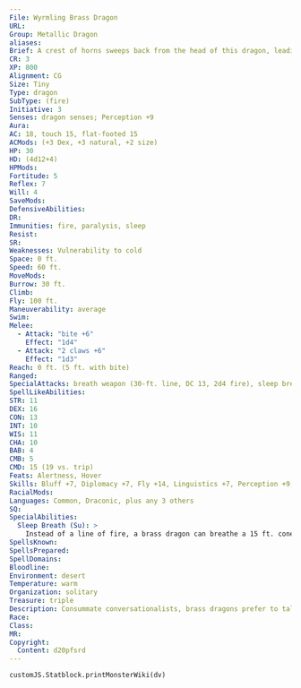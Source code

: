 ```yaml
---
File: Wyrmling Brass Dragon
URL: 
Group: Metallic Dragon
aliases: 
Brief: A crest of horns sweeps back from the head of this dragon, leading to a long neck and serpentine brass body.
CR: 3
XP: 800
Alignment: CG
Size: Tiny
Type: dragon
SubType: (fire)
Initiative: 3
Senses: dragon senses; Perception +9
Aura: 
AC: 18, touch 15, flat-footed 15
ACMods: (+3 Dex, +3 natural, +2 size)
HP: 30
HD: (4d12+4)
HPMods: 
Fortitude: 5
Reflex: 7
Will: 4
SaveMods: 
DefensiveAbilities: 
DR: 
Immunities: fire, paralysis, sleep
Resist: 
SR: 
Weaknesses: Vulnerability to cold
Space: 0 ft.
Speed: 60 ft.
MoveMods: 
Burrow: 30 ft.
Climb: 
Fly: 100 ft.
Maneuverability: average
Swim: 
Melee: 
  - Attack: "bite +6"
    Effect: "1d4"
  - Attack: "2 claws +6"
    Effect: "1d3"
Reach: 0 ft. (5 ft. with bite)
Ranged: 
SpecialAttacks: breath weapon (30-ft. line, DC 13, 2d4 fire), sleep breath
SpellLikeAbilities: 
STR: 11
DEX: 16
CON: 13
INT: 10
WIS: 11
CHA: 10
BAB: 4
CMB: 5
CMD: 15 (19 vs. trip)
Feats: Alertness, Hover
Skills: Bluff +7, Diplomacy +7, Fly +14, Linguistics +7, Perception +9, Sense Motive +9
RacialMods: 
Languages: Common, Draconic, plus any 3 others
SQ: 
SpecialAbilities:
  Sleep Breath (Su): >
    Instead of a line of fire, a brass dragon can breathe a 15 ft. cone of sleep gas. Creatures within the cone must succeed on a Will save or fall asleep for 1d6+1 rounds.
SpellsKnown: 
SpellsPrepared: 
SpellDomains: 
Bloodline: 
Environment: desert
Temperature: warm
Organization: solitary
Treasure: triple
Description: Consummate conversationalists, brass dragons prefer to talk instead of fight. Brass dragons lair near humanoid settlements, where they can hear the most recent news and gossip.
Race: 
Class: 
MR: 
Copyright:
  Content: d20pfsrd
---
```

```dataviewjs
customJS.Statblock.printMonsterWiki(dv)
```
